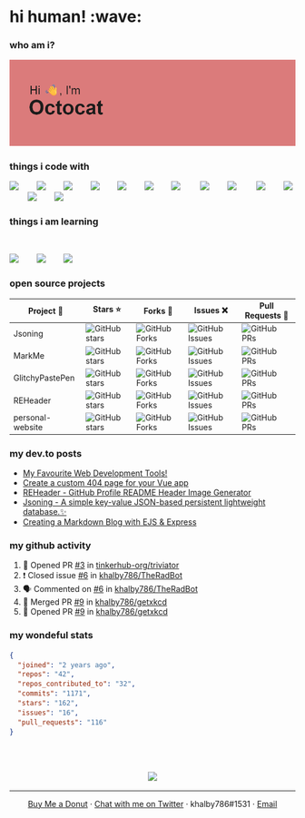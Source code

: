 
<h1>hi human! :wave:</h1>

<h3>who am i?</h3>

<img src="https://github.com/khalby786/khalby786/blob/master/header.png?raw=true">

<h3>things i code with</h3>

<img src="https://devicons.github.io/devicon/devicon.git/icons/html5/html5-plain.svg" width="40px">&nbsp;&nbsp;&nbsp;&nbsp;&nbsp;&nbsp;&nbsp;&nbsp;<img src="https://devicons.github.io/devicon/devicon.git/icons/css3/css3-plain.svg" width="40px">&nbsp;&nbsp;&nbsp;&nbsp;&nbsp;&nbsp;&nbsp;&nbsp;<img src="https://devicons.github.io/devicon/devicon.git/icons/javascript/javascript-original.svg" width="40px">&nbsp;&nbsp;&nbsp;&nbsp;&nbsp;&nbsp;&nbsp;&nbsp;<img src="https://devicons.github.io/devicon/devicon.git/icons/nodejs/nodejs-plain.svg" width="40px">&nbsp;&nbsp;&nbsp;&nbsp;&nbsp;&nbsp;&nbsp;&nbsp;<img src="https://devicons.github.io/devicon/devicon.git/icons/express/express-original.svg" width="40px">&nbsp;&nbsp;&nbsp;&nbsp;&nbsp;&nbsp;&nbsp;&nbsp;<img src="https://devicons.github.io/devicon/devicon.git/icons/vuejs/vuejs-original.svg" width="40px">&nbsp;&nbsp;&nbsp;&nbsp;&nbsp;&nbsp;&nbsp;&nbsp;<img src="https://devicons.github.io/devicon/devicon.git/icons/git/git-original.svg" width="40px">&nbsp;&nbsp;&nbsp;&nbsp;&nbsp;&nbsp;&nbsp;&nbsp;&nbsp;<img src="https://devicons.github.io/devicon/devicon.git/icons/github/github-original.svg" width="40px">&nbsp;&nbsp;&nbsp;&nbsp;&nbsp;&nbsp;&nbsp;&nbsp;<img src="https://devicons.github.io/devicon/devicon.git/icons/gimp/gimp-original.svg" width="40px">&nbsp;&nbsp;&nbsp;&nbsp;&nbsp;&nbsp;&nbsp;&nbsp;&nbsp;<img src="https://devicons.github.io/devicon/devicon.git/icons/mongodb/mongodb-original.svg" width="40px">&nbsp;&nbsp;&nbsp;&nbsp;&nbsp;&nbsp;&nbsp;&nbsp;<img src="https://devicons.github.io/devicon/devicon.git/icons/npm/npm-original-wordmark.svg" width="40px">&nbsp;&nbsp;&nbsp;&nbsp;&nbsp;&nbsp;&nbsp;&nbsp;<img src="https://devicons.github.io/devicon/devicon.git/icons/ubuntu/ubuntu-plain.svg" width="40px">&nbsp;&nbsp;&nbsp;&nbsp;&nbsp;&nbsp;&nbsp;&nbsp;<img src="https://devicons.github.io/devicon/devicon.git/icons/twitter/twitter-original.svg" width="40px">


<h3>things i am learning </h3>

<br>

<img src="https://devicons.github.io/devicon/devicon.git/icons/typescript/typescript-original.svg" width="40px">&nbsp;&nbsp;&nbsp;&nbsp;&nbsp;&nbsp;&nbsp;&nbsp;<img src="https://devicons.github.io/devicon/devicon.git/icons/react/react-original.svg" width="40px">&nbsp;&nbsp;&nbsp;&nbsp;&nbsp;&nbsp;&nbsp;&nbsp;<img src="https://devicons.github.io/devicon/devicon.git/icons/go/go-original.svg" width="40px">

<h3>open source projects</h3>


| Project  🚧 | Stars :star: | Forks 🍴 | Issues ❌ | Pull Requests 🌿 |
|---------|-------|-------|--------|---------------|
| Jsoning | ![GitHub stars](https://img.shields.io/github/stars/khalby786/jsoning?style=for-the-badge) | ![GitHub Forks](https://img.shields.io/github/forks/khalby786/jsoning?style=for-the-badge) | ![GitHub Issues](https://img.shields.io/github/issues/khalby786/jsoning?style=for-the-badge) | ![GitHub PRs](https://img.shields.io/github/issues-pr/khalby786/jsoning?style=for-the-badge) |
| MarkMe | ![GitHub stars](https://img.shields.io/github/stars/khalby786/markme?style=for-the-badge) | ![GitHub Forks](https://img.shields.io/github/forks/khalby786/markme?style=for-the-badge) | ![GitHub Issues](https://img.shields.io/github/issues/khalby786/markme?style=for-the-badge) | ![GitHub PRs](https://img.shields.io/github/issues-pr/khalby786/markme?style=for-the-badge) |
| GlitchyPastePen | ![GitHub stars](https://img.shields.io/github/stars/khalby786/GlitchyPastePen?style=for-the-badge) | ![GitHub Forks](https://img.shields.io/github/forks/khalby786/GlitchyPastePen?style=for-the-badge) | ![GitHub Issues](https://img.shields.io/github/issues/khalby786/GlitchyPastePen?style=for-the-badge) | ![GitHub PRs](https://img.shields.io/github/issues-pr/khalby786/GlitchyPastePen?style=for-the-badge) |
| REHeader | ![GitHub stars](https://img.shields.io/github/stars/khalby786/REHeader?style=for-the-badge) | ![GitHub Forks](https://img.shields.io/github/forks/khalby786/jsoning?style=for-the-badge) | ![GitHub Issues](https://img.shields.io/github/issues/khalby786/REHeader?style=for-the-badge) | ![GitHub PRs](https://img.shields.io/github/issues-pr/khalby786/REHeader?style=for-the-badge) |
| personal-website | ![GitHub stars](https://img.shields.io/github/stars/khalby786/personal-website?style=for-the-badge) | ![GitHub Forks](https://img.shields.io/github/forks/khalby786/personal-website?style=for-the-badge) | ![GitHub Issues](https://img.shields.io/github/issues/khalby786/personal-website?style=for-the-badge) | ![GitHub PRs](https://img.shields.io/github/issues-pr/khalby786/personal-website?style=for-the-badge) |

<h3>my dev.to posts</h3>

<!-- BLOG-POST-LIST:START -->
- [My Favourite Web Development Tools!](https://dev.to/khalby786/my-favourite-web-development-tools-16af)
- [Create a custom 404 page for your Vue app](https://dev.to/khalby786/create-a-custom-404-page-for-your-vue-app-1d0a)
- [REHeader - GitHub Profile README Header Image Generator](https://dev.to/khalby786/reheader-github-profile-readme-header-image-generator-45pe)
- [Jsoning - A simple key-value JSON-based persistent lightweight database.✨](https://dev.to/khalby786/jsoning-a-simple-key-value-json-based-persistent-lightweight-database-51c0)
- [Creating a Markdown Blog with EJS & Express](https://dev.to/khalby786/creating-a-markdown-blog-with-ejs-express-j40)
<!-- BLOG-POST-LIST:END -->

<h3>my github activity</h3>

<!--START_SECTION:activity-->
1. 💪 Opened PR [#3](https://github.com//tinkerhub-org/triviator/pull/3) in [tinkerhub-org/triviator](https://github.com//tinkerhub-org/triviator)
2. ❗️ Closed issue [#6](https://github.com//khalby786/TheRadBot/issues/6) in [khalby786/TheRadBot](https://github.com//khalby786/TheRadBot)
3. 🗣 Commented on [#6](https://github.com//khalby786/TheRadBot/issues/6) in [khalby786/TheRadBot](https://github.com//khalby786/TheRadBot)
4. 🎉 Merged PR [#9](https://github.com//khalby786/getxkcd/pull/9) in [khalby786/getxkcd](https://github.com//khalby786/getxkcd)
5. 💪 Opened PR [#9](https://github.com//khalby786/getxkcd/pull/9) in [khalby786/getxkcd](https://github.com//khalby786/getxkcd)
<!--END_SECTION:activity-->

<h3>my wondeful stats</h3>

```json
{
  "joined": "2 years ago",
  "repos": "42",
  "repos_contributed_to": "32",
  "commits": "1171",
  "stars": "162",
  "issues": "16",
  "pull_requests": "116"
}
```

<br><br>

<div align="center">
  <img src="https://github-profile-trophy.vercel.app/?username=khalby786&column=7&theme=onedark" />
</div>


<hr>

<div align="center">
  <a href="https://buymeacoffee.com/khaleelgibran">Buy Me a Donut</a> · <a href="https://twitter.com/khalby786">Chat with me on Twitter</a> ·  khalby786#1531 · <a href="mailto:khalby786@gmail.com">Email</a> 
</div>
